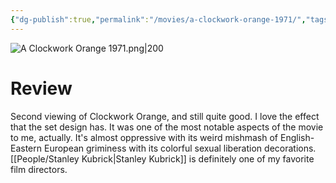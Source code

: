 ```yaml
---
{"dg-publish":true,"permalink":"/movies/a-clockwork-orange-1971/","tags":["movies"],"created":"2024-01-08","updated":"2024-08-19"}
---
```



![A Clockwork Orange 1971.png|200](/img/user/Attachments/A%20Clockwork%20Orange%201971.png)

# Review

Second viewing of Clockwork Orange, and still quite good. I love the effect that the set design has. It was one of the most notable aspects of the movie to me, actually. It's almost oppressive with its weird mishmash of English-Eastern European griminess with its colorful sexual liberation decorations. [[People/Stanley Kubrick\|Stanley Kubrick]] is definitely one of my favorite film directors.

